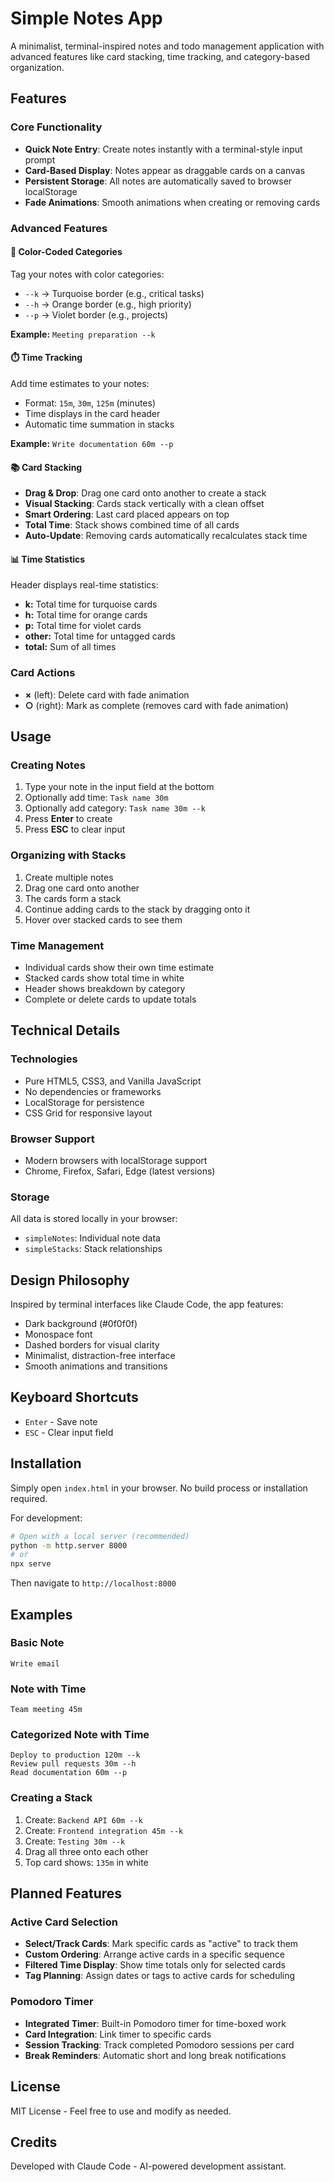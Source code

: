 # Simple Notes App

A minimalist, terminal-inspired notes and todo management application with advanced features like card stacking, time tracking, and category-based organization.

## Features

### Core Functionality
- **Quick Note Entry**: Create notes instantly with a terminal-style input prompt
- **Card-Based Display**: Notes appear as draggable cards on a canvas
- **Persistent Storage**: All notes are automatically saved to browser localStorage
- **Fade Animations**: Smooth animations when creating or removing cards

### Advanced Features

#### 🎨 Color-Coded Categories
Tag your notes with color categories:
- `--k` → Turquoise border (e.g., critical tasks)
- `--h` → Orange border (e.g., high priority)
- `--p` → Violet border (e.g., projects)

**Example:** `Meeting preparation --k`

#### ⏱️ Time Tracking
Add time estimates to your notes:
- Format: `15m`, `30m`, `125m` (minutes)
- Time displays in the card header
- Automatic time summation in stacks

**Example:** `Write documentation 60m --p`

#### 📚 Card Stacking
- **Drag & Drop**: Drag one card onto another to create a stack
- **Visual Stacking**: Cards stack vertically with a clean offset
- **Smart Ordering**: Last card placed appears on top
- **Total Time**: Stack shows combined time of all cards
- **Auto-Update**: Removing cards automatically recalculates stack time

#### 📊 Time Statistics
Header displays real-time statistics:
- **k:** Total time for turquoise cards
- **h:** Total time for orange cards
- **p:** Total time for violet cards
- **other:** Total time for untagged cards
- **total:** Sum of all times

### Card Actions
- **×** (left): Delete card with fade animation
- **○** (right): Mark as complete (removes card with fade animation)

## Usage

### Creating Notes
1. Type your note in the input field at the bottom
2. Optionally add time: `Task name 30m`
3. Optionally add category: `Task name 30m --k`
4. Press **Enter** to create
5. Press **ESC** to clear input

### Organizing with Stacks
1. Create multiple notes
2. Drag one card onto another
3. The cards form a stack
4. Continue adding cards to the stack by dragging onto it
5. Hover over stacked cards to see them

### Time Management
- Individual cards show their own time estimate
- Stacked cards show total time in white
- Header shows breakdown by category
- Complete or delete cards to update totals

## Technical Details

### Technologies
- Pure HTML5, CSS3, and Vanilla JavaScript
- No dependencies or frameworks
- LocalStorage for persistence
- CSS Grid for responsive layout

### Browser Support
- Modern browsers with localStorage support
- Chrome, Firefox, Safari, Edge (latest versions)

### Storage
All data is stored locally in your browser:
- `simpleNotes`: Individual note data
- `simpleStacks`: Stack relationships

## Design Philosophy

Inspired by terminal interfaces like Claude Code, the app features:
- Dark background (#0f0f0f)
- Monospace font
- Dashed borders for visual clarity
- Minimalist, distraction-free interface
- Smooth animations and transitions

## Keyboard Shortcuts

- `Enter` - Save note
- `ESC` - Clear input field

## Installation

Simply open `index.html` in your browser. No build process or installation required.

For development:
```bash
# Open with a local server (recommended)
python -m http.server 8000
# or
npx serve
```

Then navigate to `http://localhost:8000`

## Examples

### Basic Note
```
Write email
```

### Note with Time
```
Team meeting 45m
```

### Categorized Note with Time
```
Deploy to production 120m --k
Review pull requests 30m --h
Read documentation 60m --p
```

### Creating a Stack
1. Create: `Backend API 60m --k`
2. Create: `Frontend integration 45m --k`
3. Create: `Testing 30m --k`
4. Drag all three onto each other
5. Top card shows: `135m` in white

## Planned Features

### Active Card Selection
- **Select/Track Cards**: Mark specific cards as "active" to track them
- **Custom Ordering**: Arrange active cards in a specific sequence
- **Filtered Time Display**: Show time totals only for selected cards
- **Tag Planning**: Assign dates or tags to active cards for scheduling

### Pomodoro Timer
- **Integrated Timer**: Built-in Pomodoro timer for time-boxed work
- **Card Integration**: Link timer to specific cards
- **Session Tracking**: Track completed Pomodoro sessions per card
- **Break Reminders**: Automatic short and long break notifications

## License

MIT License - Feel free to use and modify as needed.

## Credits

Developed with Claude Code - AI-powered development assistant.
